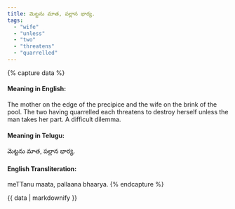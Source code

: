 ```yaml
---
title: మెట్టను మాత, పల్లాన భార్య.
tags:
  - "wife"
  - "unless"
  - "two"
  - "threatens"
  - "quarrelled"
---
```


{% capture data %}
#### Meaning in English:
The mother on the edge of the precipice and the wife on the brink of the pool.
The two having quarrelled each threatens to destroy herself unless the man takes her part.
A difficult dilemma.

#### Meaning in Telugu:
మెట్టను మాత, పల్లాన భార్య.

#### English Transliteration:
meTTanu maata, pallaana bhaarya.
{% endcapture %}

<div class="notice">{{ data | markdownify }}</div>

